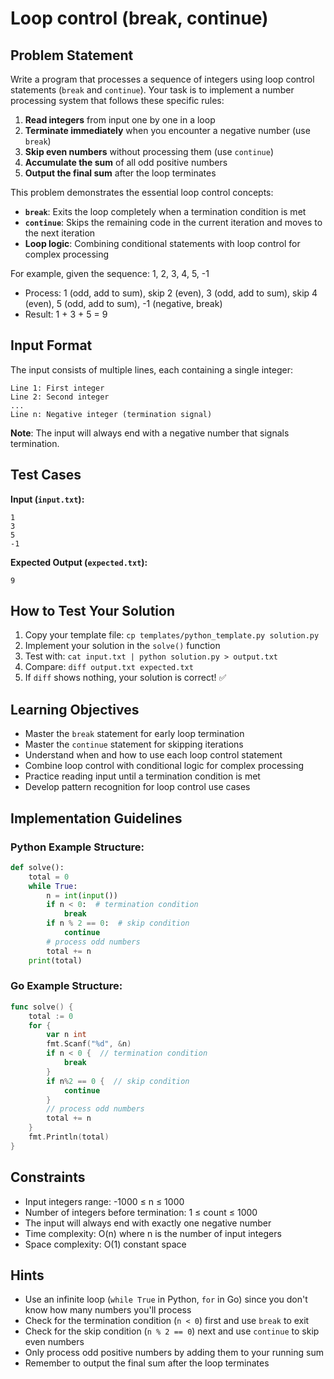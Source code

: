 # Loop control (break, continue)

## Problem Statement

Write a program that processes a sequence of integers using loop control statements (`break` and `continue`). Your task is to implement a number processing system that follows these specific rules:

1. **Read integers** from input one by one in a loop
2. **Terminate immediately** when you encounter a negative number (use `break`)
3. **Skip even numbers** without processing them (use `continue`)
4. **Accumulate the sum** of all odd positive numbers
5. **Output the final sum** after the loop terminates

This problem demonstrates the essential loop control concepts:
- **`break`**: Exits the loop completely when a termination condition is met
- **`continue`**: Skips the remaining code in the current iteration and moves to the next iteration
- **Loop logic**: Combining conditional statements with loop control for complex processing

For example, given the sequence: 1, 2, 3, 4, 5, -1
- Process: 1 (odd, add to sum), skip 2 (even), 3 (odd, add to sum), skip 4 (even), 5 (odd, add to sum), -1 (negative, break)
- Result: 1 + 3 + 5 = 9

## Input Format

The input consists of multiple lines, each containing a single integer:
```
Line 1: First integer
Line 2: Second integer
...
Line n: Negative integer (termination signal)
```

**Note**: The input will always end with a negative number that signals termination.

## Test Cases
**Input (`input.txt`):**
```
1
3
5
-1
```

**Expected Output (`expected.txt`):**
```
9
```

## How to Test Your Solution
1. Copy your template file: `cp templates/python_template.py solution.py`
2. Implement your solution in the `solve()` function
3. Test with: `cat input.txt | python solution.py > output.txt`
4. Compare: `diff output.txt expected.txt`
5. If `diff` shows nothing, your solution is correct! ✅

## Learning Objectives
- Master the `break` statement for early loop termination
- Master the `continue` statement for skipping iterations
- Understand when and how to use each loop control statement
- Combine loop control with conditional logic for complex processing
- Practice reading input until a termination condition is met
- Develop pattern recognition for loop control use cases

## Implementation Guidelines
### Python Example Structure:
```python
def solve():
    total = 0
    while True:
        n = int(input())
        if n < 0:  # termination condition
            break
        if n % 2 == 0:  # skip condition
            continue
        # process odd numbers
        total += n
    print(total)
```

### Go Example Structure:
```go
func solve() {
    total := 0
    for {
        var n int
        fmt.Scanf("%d", &n)
        if n < 0 {  // termination condition
            break
        }
        if n%2 == 0 {  // skip condition
            continue
        }
        // process odd numbers
        total += n
    }
    fmt.Println(total)
}
```

## Constraints
- Input integers range: -1000 ≤ n ≤ 1000
- Number of integers before termination: 1 ≤ count ≤ 1000
- The input will always end with exactly one negative number
- Time complexity: O(n) where n is the number of input integers
- Space complexity: O(1) constant space

## Hints
- Use an infinite loop (`while True` in Python, `for` in Go) since you don't know how many numbers you'll process
- Check for the termination condition (`n < 0`) first and use `break` to exit
- Check for the skip condition (`n % 2 == 0`) next and use `continue` to skip even numbers
- Only process odd positive numbers by adding them to your running sum
- Remember to output the final sum after the loop terminates
